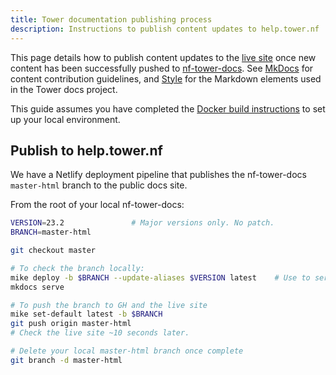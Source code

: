 ```yaml
---
title: Tower documentation publishing process
description: Instructions to publish content updates to help.tower.nf
---
```


This page details how to publish content updates to the [live site](https://help.tower.nf) once new content has been successfully pushed to [nf-tower-docs](https://github.com/seqeralabs/nf-tower-docs). See [MkDocs](./mkdocs.md) for content contribution guidelines, and [Style](./style.md) for the Markdown elements used in the Tower docs project. 

This guide assumes you have completed the [Docker build instructions](https://github.com/seqeralabs/nf-tower-cloud/blob/master/docs/README.md) to set up your local environment. 

## Publish to help.tower.nf

We have a Netlify deployment pipeline that publishes the nf-tower-docs `master-html` branch to the public docs site. 

From the root of your local nf-tower-docs:

```bash
VERSION=23.2               # Major versions only. No patch.
BRANCH=master-html

git checkout master

# To check the branch locally:
mike deploy -b $BRANCH --update-aliases $VERSION latest    # Use to serve l
mkdocs serve

# To push the branch to GH and the live site
mike set-default latest -b $BRANCH
git push origin master-html
# Check the live site ~10 seconds later.

# Delete your local master-html branch once complete
git branch -d master-html
```
